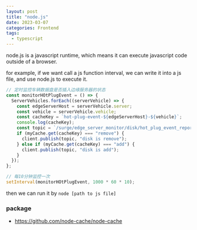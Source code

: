 ```yaml
---
layout: post
title: "node.js"
date: 2023-03-07
categories: Frontend
tags:
  - typescript
---
```


node.js is a javascript runtime, which means it can execute javascript code outside of a browser.

for example, if we want call a js function interval, we can write it into a js file, and use node.js to execute it.

```js
// 定时监控车辆数据盘是否插入边缘服务器的状态
const monitorHOtPlugEvent = () => {
  ServerVehicles.forEach((serverVehicle) => {
    const edgeServerHost = serverVehicle.server;
    const vehicle = serverVehicle.vehicle;
    const cacheKey = `hot-plug-event-${edgeServerHost}-${vehicle}`;
    console.log(cacheKey);
    const topic = `/surge/edge_server_monitor/disk/hot_plug_event_report/${edgeServerHost}/${vehicle}`;
    if (myCache.get(cacheKey) === "remove") {
      client.publish(topic, "disk is remove");
    } else if (myCache.get(cacheKey) === "add") {
      client.publish(topic, "disk is add");
    }
  });
};

// 每10分钟监控一次
setInterval(monitorHOtPlugEvent, 1000 * 60 * 10);
```

then we can run it by `node [path to js file]`


### package

- <https://github.com/node-cache/node-cache>